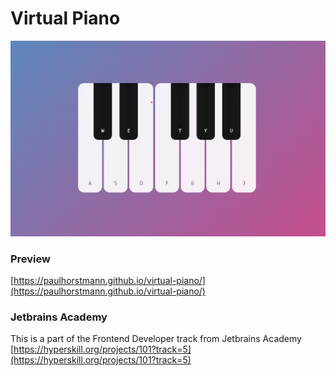 # Virtual Piano
![Screenshot](https://github.com/paulhorstmann/virtual-piano/blob/master/screenshot.png?raw=true)
### Preview
[https://paulhorstmann.github.io/virtual-piano/](https://paulhorstmann.github.io/virtual-piano/)

### Jetbrains Academy

This is a part of the Frontend Developer track from Jetbrains Academy <br>
[https://hyperskill.org/projects/101?track=5](https://hyperskill.org/projects/101?track=5)
